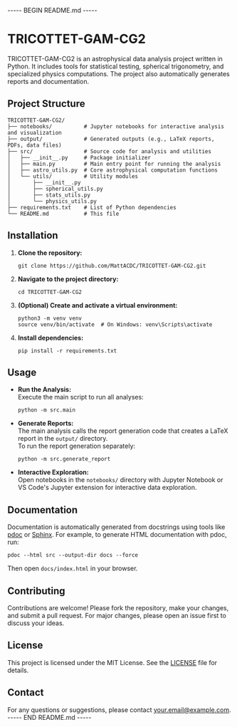 ----- BEGIN README.md -----
# TRICOTTET-GAM-CG2

TRICOTTET-GAM-CG2 is an astrophysical data analysis project written in Python. It includes tools for statistical testing, spherical trigonometry, and specialized physics computations. The project also automatically generates reports and documentation.

## Project Structure

```
TRICOTTET-GAM-CG2/
├── notebooks/          # Jupyter notebooks for interactive analysis and visualization
├── output/             # Generated outputs (e.g., LaTeX reports, PDFs, data files)
├── src/                # Source code for analysis and utilities
│   ├── __init__.py     # Package initializer
│   ├── main.py         # Main entry point for running the analysis
│   ├── astro_utils.py  # Core astrophysical computation functions
│   └── utils/          # Utility modules
│       ├── __init__.py
│       ├── spherical_utils.py
│       ├── stats_utils.py
│       └── physics_utils.py
├── requirements.txt    # List of Python dependencies
└── README.md           # This file
```

## Installation

1. **Clone the repository:**
   ```
   git clone https://github.com/MattACDC/TRICOTTET-GAM-CG2.git
   ```

2. **Navigate to the project directory:**
   ```
   cd TRICOTTET-GAM-CG2
   ```

3. **(Optional) Create and activate a virtual environment:**
   ```
   python3 -m venv venv
   source venv/bin/activate  # On Windows: venv\Scripts\activate
   ```

4. **Install dependencies:**
   ```
   pip install -r requirements.txt
   ```

## Usage

- **Run the Analysis:**  
  Execute the main script to run all analyses:
  ```
  python -m src.main
  ```

- **Generate Reports:**  
  The main analysis calls the report generation code that creates a LaTeX report in the `output/` directory.  
  To run the report generation separately:
  ```
  python -m src.generate_report
  ```

- **Interactive Exploration:**  
  Open notebooks in the `notebooks/` directory with Jupyter Notebook or VS Code's Jupyter extension for interactive data exploration.

## Documentation

Documentation is automatically generated from docstrings using tools like [pdoc](https://pdoc.dev/) or [Sphinx](https://www.sphinx-doc.org/). For example, to generate HTML documentation with pdoc, run:

```
pdoc --html src --output-dir docs --force
```

Then open `docs/index.html` in your browser.

## Contributing

Contributions are welcome! Please fork the repository, make your changes, and submit a pull request. For major changes, please open an issue first to discuss your ideas.

## License

This project is licensed under the MIT License. See the [LICENSE](LICENSE) file for details.

## Contact

For any questions or suggestions, please contact [your.email@example.com](mailto:your.email@example.com).
----- END README.md -----
